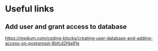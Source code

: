 # Useful links
## Add user and grant access to database
<https://medium.com/coding-blocks/creating-user-database-and-adding-access-on-postgresql-8bfcd2f4a91e>

